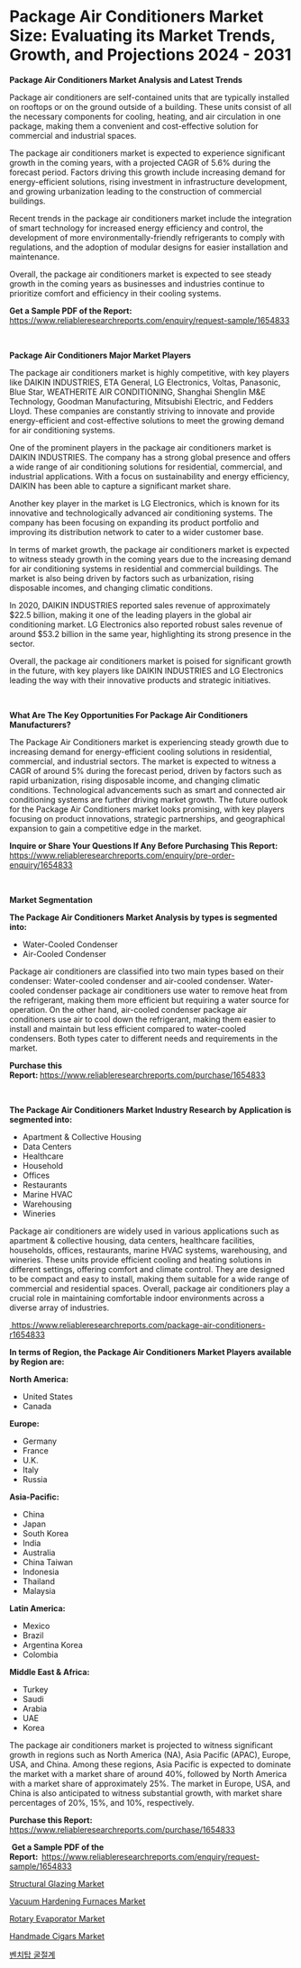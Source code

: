 <p><h1>Package Air Conditioners Market Size: Evaluating its Market Trends, Growth, and Projections 2024 - 2031</h1></p><p><strong>Package Air Conditioners Market Analysis and Latest Trends</strong></p>
<p><p>Package air conditioners are self-contained units that are typically installed on rooftops or on the ground outside of a building. These units consist of all the necessary components for cooling, heating, and air circulation in one package, making them a convenient and cost-effective solution for commercial and industrial spaces.</p><p>The package air conditioners market is expected to experience significant growth in the coming years, with a projected CAGR of 5.6% during the forecast period. Factors driving this growth include increasing demand for energy-efficient solutions, rising investment in infrastructure development, and growing urbanization leading to the construction of commercial buildings.</p><p>Recent trends in the package air conditioners market include the integration of smart technology for increased energy efficiency and control, the development of more environmentally-friendly refrigerants to comply with regulations, and the adoption of modular designs for easier installation and maintenance.</p><p>Overall, the package air conditioners market is expected to see steady growth in the coming years as businesses and industries continue to prioritize comfort and efficiency in their cooling systems.</p></p>
<p><strong>Get a Sample PDF of the Report:&nbsp;</strong> <a href="https://www.reliableresearchreports.com/enquiry/request-sample/1654833">https://www.reliableresearchreports.com/enquiry/request-sample/1654833</a></p>
<p>&nbsp;</p>
<p><strong>Package Air Conditioners Major Market Players</strong></p>
<p><p>The package air conditioners market is highly competitive, with key players like DAIKIN INDUSTRIES, ETA General, LG Electronics, Voltas, Panasonic, Blue Star, WEATHERITE AIR CONDITIONING, Shanghai Shenglin M&E Technology, Goodman Manufacturing, Mitsubishi Electric, and Fedders Lloyd. These companies are constantly striving to innovate and provide energy-efficient and cost-effective solutions to meet the growing demand for air conditioning systems.</p><p>One of the prominent players in the package air conditioners market is DAIKIN INDUSTRIES. The company has a strong global presence and offers a wide range of air conditioning solutions for residential, commercial, and industrial applications. With a focus on sustainability and energy efficiency, DAIKIN has been able to capture a significant market share.</p><p>Another key player in the market is LG Electronics, which is known for its innovative and technologically advanced air conditioning systems. The company has been focusing on expanding its product portfolio and improving its distribution network to cater to a wider customer base.</p><p>In terms of market growth, the package air conditioners market is expected to witness steady growth in the coming years due to the increasing demand for air conditioning systems in residential and commercial buildings. The market is also being driven by factors such as urbanization, rising disposable incomes, and changing climatic conditions.</p><p>In 2020, DAIKIN INDUSTRIES reported sales revenue of approximately $22.5 billion, making it one of the leading players in the global air conditioning market. LG Electronics also reported robust sales revenue of around $53.2 billion in the same year, highlighting its strong presence in the sector.</p><p>Overall, the package air conditioners market is poised for significant growth in the future, with key players like DAIKIN INDUSTRIES and LG Electronics leading the way with their innovative products and strategic initiatives.</p></p>
<p>&nbsp;</p>
<p><strong>What Are The Key Opportunities For Package Air Conditioners Manufacturers?</strong></p>
<p><p>The Package Air Conditioners market is experiencing steady growth due to increasing demand for energy-efficient cooling solutions in residential, commercial, and industrial sectors. The market is expected to witness a CAGR of around 5% during the forecast period, driven by factors such as rapid urbanization, rising disposable income, and changing climatic conditions. Technological advancements such as smart and connected air conditioning systems are further driving market growth. The future outlook for the Package Air Conditioners market looks promising, with key players focusing on product innovations, strategic partnerships, and geographical expansion to gain a competitive edge in the market.</p></p>
<p><strong>Inquire or Share Your Questions If Any Before Purchasing This Report:</strong> <a href="https://www.reliableresearchreports.com/enquiry/pre-order-enquiry/1654833">https://www.reliableresearchreports.com/enquiry/pre-order-enquiry/1654833</a></p>
<p>&nbsp;</p>
<p><strong>Market Segmentation</strong></p>
<p><strong>The Package Air Conditioners Market Analysis by types is segmented into:</strong></p>
<p><ul><li>Water-Cooled Condenser</li><li>Air-Cooled Condenser</li></ul></p>
<p><p>Package air conditioners are classified into two main types based on their condenser: Water-cooled condenser and air-cooled condenser. Water-cooled condenser package air conditioners use water to remove heat from the refrigerant, making them more efficient but requiring a water source for operation. On the other hand, air-cooled condenser package air conditioners use air to cool down the refrigerant, making them easier to install and maintain but less efficient compared to water-cooled condensers. Both types cater to different needs and requirements in the market.</p></p>
<p><strong>Purchase this Report:&nbsp;</strong><a href="https://www.reliableresearchreports.com/purchase/1654833">https://www.reliableresearchreports.com/purchase/1654833</a></p>
<p>&nbsp;</p>
<p><strong>The Package Air Conditioners Market Industry Research by Application is segmented into:</strong></p>
<p><ul><li>Apartment & Collective Housing</li><li>Data Centers</li><li>Healthcare</li><li>Household</li><li>Offices</li><li>Restaurants</li><li>Marine HVAC</li><li>Warehousing</li><li>Wineries</li></ul></p>
<p><p>Package air conditioners are widely used in various applications such as apartment & collective housing, data centers, healthcare facilities, households, offices, restaurants, marine HVAC systems, warehousing, and wineries. These units provide efficient cooling and heating solutions in different settings, offering comfort and climate control. They are designed to be compact and easy to install, making them suitable for a wide range of commercial and residential spaces. Overall, package air conditioners play a crucial role in maintaining comfortable indoor environments across a diverse array of industries.</p></p>
<p><a href="https://www.reliableresearchreports.com/package-air-conditioners-r1654833">&nbsp;https://www.reliableresearchreports.com/package-air-conditioners-r1654833</a></p>
<p><strong>In terms of Region, the Package Air Conditioners Market Players available by Region are:</strong></p>
<p>
    <p> <strong> North America: </strong>
        <ul>
            <li>United States</li>
            <li>Canada</li>
        </ul>
        </p> 
    <p> <strong> Europe: </strong>
        <ul>
            <li>Germany</li>
            <li>France</li>
            <li>U.K.</li>
            <li>Italy</li>
            <li>Russia</li>
        </ul>
        </p> 
    <p> <strong> Asia-Pacific: </strong>
        <ul>
            <li>China</li>
            <li>Japan</li>
            <li>South Korea</li>
            <li>India</li>
            <li>Australia</li>
            <li>China Taiwan</li>
            <li>Indonesia</li>
            <li>Thailand</li>
            <li>Malaysia</li>
        </ul>
        </p> 
    <p> <strong> Latin America: </strong>
        <ul>
            <li>Mexico</li>
            <li>Brazil</li>
            <li>Argentina Korea</li>
            <li>Colombia</li>
        </ul>
        </p> 
    <p> <strong> Middle East & Africa: </strong>
        <ul>
            <li>Turkey</li>
            <li>Saudi</li>
            <li>Arabia</li>
            <li>UAE</li>
            <li>Korea</li>
        </ul>
    </p>
    </p>
<p><p>The package air conditioners market is projected to witness significant growth in regions such as North America (NA), Asia Pacific (APAC), Europe, USA, and China. Among these regions, Asia Pacific is expected to dominate the market with a market share of around 40%, followed by North America with a market share of approximately 25%. The market in Europe, USA, and China is also anticipated to witness substantial growth, with market share percentages of 20%, 15%, and 10%, respectively.</p></p>
<p><strong>Purchase this Report: </strong><a href="https://www.reliableresearchreports.com/purchase/1654833">https://www.reliableresearchreports.com/purchase/1654833</a></p>
<p>&nbsp;<strong>Get a Sample PDF of the Report:&nbsp;&nbsp;</strong><a href="https://www.reliableresearchreports.com/enquiry/request-sample/1654833">https://www.reliableresearchreports.com/enquiry/request-sample/1654833</a></p>
<p><strong></strong></p>
<p><p><a href="https://github.com/ChiragRP21/Market-Research-Report-List-4/blob/main/structural-glazing-market.md">Structural Glazing Market</a></p><p><a href="https://www.linkedin.com/pulse/vacuum-hardening-furnaces-market-size-trends-complete-industry-mrsye">Vacuum Hardening Furnaces Market</a></p><p><a href="https://github.com/DarrenSipes1990/Market-Research-Report-List-1/blob/main/rotary-evaporator-market.md">Rotary Evaporator Market</a></p><p><a href="https://www.linkedin.com/pulse/decoding-handmade-cigars-market-metrics-share-trends-growth-i4szf">Handmade Cigars Market</a></p><p><a href="https://github.com/camron674/Market-Research-Report-List-1/blob/main/790710653296.md">벤치탑 굴절계</a></p></p>